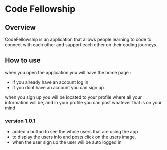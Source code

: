 # Code Fellowship

## Overview

CodeFellowship is an application that allows people learning to code to connect with each other and support each other on their coding journeys.  

## How to use  

when you open the application you will have the home page :  

- if you already have an account log in 
- if you dont have an account you can sign up 

when you sign up you will be located to your profile where all your information will be, and in your profile you can post whatever that is on your mind 


### version 1.0.1

- added a button to see the whole users that are using the app
- to display the users info and posts click on the users image.
- when the user sign up the user will be auto logged in 